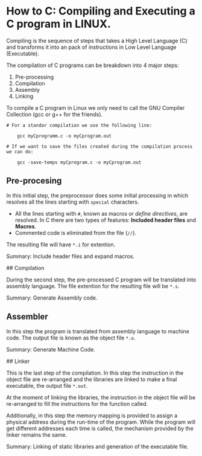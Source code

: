 # How to C: Compiling and Executing a C program in LINUX.  

Compiling is the sequence of steps that takes a High Level Language (C) and transforms it into an pack of instructions in Low Level Language (Executable).  

The compilation of C programs can be breakdown into 4 major steps:  

1. Pre-processing  
2. Compilation  
3. Assembly  
4. Linking

To compile a C program in Linux we only need to call the GNU Compiler Collection (gcc or g++ for the friends).  

```
# For a standar compilation we use the following line: 

    gcc myCprogramm.c -o myCprogram.out

# If we want to save the files created during the compilation process we can do:

    gcc -save-temps myCprogram.c -o myCprogram.out

```


## Pre-procesing

In this initial step, the preprocessor does some initial processing  in which resolves all the lines starting with `special` characters.

* All the lines starting with `#`, known as macros or *define directives*, are resolved. In C there are two types of features: **Included header files** and **Macros**.   
* Commented code is eliminated from the file (`//`).   

The resulting file will have `*.i` for extention.

Summary: Include header files and expand macros.   

## Compilation 

During the second step, the pre-processed C program will be translated into assembly language. The file extention for the resulting file will be `*.s`.  

Summary: Generate Assembly code.  

## Assembler  

In this step the program is translated from assembly language to machine code. The output file is known as the object file `*.o`.   

Summary: Generate Machine Code.  

## Linker

This is the last step of the compilation. In this step the instruction in the object file are re-arranged and the libraries are linked to make a final executable, the output file `*.out`.    

At the moment of linking the libraries, the instruction in the object file will be re-arranged to fill the instructions for the function called.  

Additionally, in this step the memory mapping is provided to assign a physical address during the run-time of the program. While the program will get different addresses each time is called, the mechanism provided by the linker remains the same.  

Summary: Linking of static libraries and generation of the executable file.  






